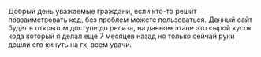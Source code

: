 Добрый день уважаемые граждани, если кто-то решит повзаимствовать код, без проблем можете пользоваться. Данный сайт будет в открытом доступе до релиза, на данном этапе это сырой кусок кода который я делал ещё 7 месяцев назад но только сейчай руки дошли его кинуть на гх, всем удачи.

